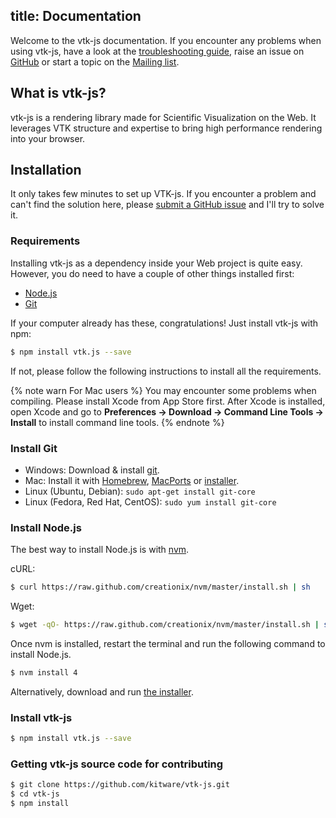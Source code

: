 title: Documentation
---
Welcome to the vtk-js documentation. If you encounter any problems when using vtk-js, have a look at the  [troubleshooting guide](troubleshooting.html), raise an issue on [GitHub](https://github.com/kitware/vtk-js/issues) or start a topic on the [Mailing list](http://www.vtk.org/mailman/listinfo/vtk).

## What is vtk-js?

vtk-js is a rendering library made for Scientific Visualization on the Web. It leverages VTK structure and expertise to bring high performance rendering into your browser.

## Installation

It only takes few minutes to set up VTK-js. If you encounter a problem and can't find the solution here, please [submit a GitHub issue](https://github.com/kitware/vtk-js/issues) and I'll try to solve it.

### Requirements

Installing vtk-js as a dependency inside your Web project is quite easy. However, you do need to have a couple of other things installed first:

- [Node.js](http://nodejs.org/)
- [Git](http://git-scm.com/)

If your computer already has these, congratulations! Just install vtk-js with npm:

``` bash
$ npm install vtk.js --save
```

If not, please follow the following instructions to install all the requirements.

{% note warn For Mac users %}
You may encounter some problems when compiling. Please install Xcode from App Store first. After Xcode is installed, open Xcode and go to **Preferences -> Download -> Command Line Tools -> Install** to install command line tools.
{% endnote %}

### Install Git

- Windows: Download & install [git](https://git-scm.com/download/win).
- Mac: Install it with [Homebrew](http://mxcl.github.com/homebrew/), [MacPorts](http://www.macports.org/) or [installer](http://sourceforge.net/projects/git-osx-installer/).
- Linux (Ubuntu, Debian): `sudo apt-get install git-core`
- Linux (Fedora, Red Hat, CentOS): `sudo yum install git-core`

### Install Node.js

The best way to install Node.js is with [nvm](https://github.com/creationix/nvm).

cURL:

``` bash
$ curl https://raw.github.com/creationix/nvm/master/install.sh | sh
```

Wget:

``` bash
$ wget -qO- https://raw.github.com/creationix/nvm/master/install.sh | sh
```

Once nvm is installed, restart the terminal and run the following command to install Node.js.

``` bash
$ nvm install 4
```

Alternatively, download and run [the installer](http://nodejs.org/).

### Install vtk-js

``` bash
$ npm install vtk.js --save
```

### Getting vtk-js source code for contributing

``` bash
$ git clone https://github.com/kitware/vtk-js.git
$ cd vtk-js
$ npm install
```
